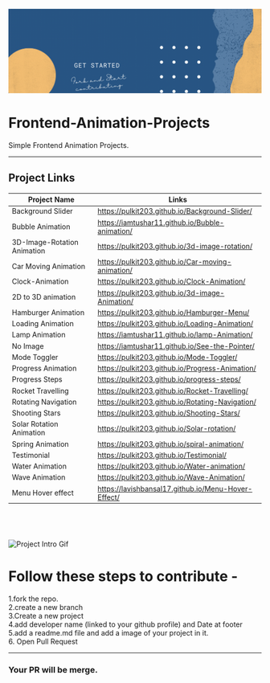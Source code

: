 ![Project Intro Gif](https://raw.githubusercontent.com/Pulkit203/project-intro-gif/main/Blue%20and%20Yellow%20Modern%20Artisan%20Parties%20and%20Celebrations%20X-Frame%20Banner.gif)

# Frontend-Animation-Projects

Simple Frontend Animation Projects.
<br/>

---

## Project Links

| Project Name                | Links                                               |
| --------------------------- | --------------------------------------------------- |
| Background Slider           | https://pulkit203.github.io/Background-Slider/      |
| Bubble Animation            | https://iamtushar11.github.io/Bubble-animation/     |
| 3D-Image-Rotation Animation | https://pulkit203.github.io/3d-image-rotation/      |
| Car Moving Animation        | https://pulkit203.github.io/Car-moving-animation/   |
| Clock-Animation             | https://pulkit203.github.io/Clock-Animation/        |
| 2D to 3D animation          | https://pulkit203.github.io/3d-image-Animation/     |
| Hamburger Animation         | https://pulkit203.github.io/Hamburger-Menu/         |
| Loading Animation           | https://pulkit203.github.io/Loading-Animation/      |
| Lamp Animation              | https://iamtushar11.github.io/lamp-Animation/       |
| No Image                    | https://iamtushar11.github.io/See-the-Pointer/      |
| Mode Toggler                | https://pulkit203.github.io/Mode-Toggler/           |
| Progress Animation          | https://pulkit203.github.io/Progress-Animation/     |
| Progress Steps              | https://pulkit203.github.io/progress-steps/         |
| Rocket Travelling           | https://pulkit203.github.io/Rocket-Travelling/      |
| Rotating Navigation         | https://pulkit203.github.io/Rotating-Navigation/    |
| Shooting Stars              | https://pulkit203.github.io/Shooting-Stars/         |
| Solar Rotation Animation    | https://pulkit203.github.io/Solar-rotation/         |
| Spring Animation            | https://pulkit203.github.io/spiral-animation/       |
| Testimonial                 | https://pulkit203.github.io/Testimonial/            |
| Water Animation             | https://pulkit203.github.io/Water-animation/        |
| Wave Animation              | https://pulkit203.github.io/Wave-Animation/         |
| Menu Hover effect           | https://lavishbansal17.github.io/Menu-Hover-Effect/ |

## <br/>

![Project Intro Gif](./Gif.gif)

# Follow these steps to contribute -

1.fork the repo.
<br/>
2.create a new branch
<br/>
3.Create a new project
<br/>
4.add developer name (linked to your github profile) and Date at footer
<br/>
5.add a readme.md file and add a image of your project in it.
<br/> 6. Open Pull Request
<br/>

---

### Your PR will be merge.

## <br/>
